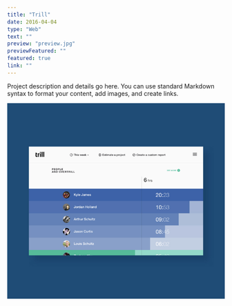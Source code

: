 ```yaml
---
title: "Trill"
date: 2016-04-04
type: "Web"
text: ""
preview: "preview.jpg"
previewFeatured: ""
featured: true
link: ""
---
```


Project description and details go here. You can use standard Markdown syntax to format your content, add images, and create links.

![Project image](preview.jpg)

